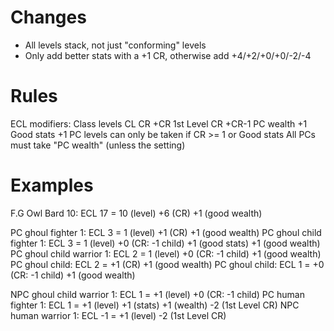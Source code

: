 # Changes
- All levels stack, not just "conforming" levels
- Only add better stats with a +1 CR, otherwise add +4/+2/+0/+0/-2/-4

# Rules
ECL modifiers:
  Class levels  CL
  CR            +CR
  1st Level CR  +CR-1
  PC wealth     +1
  Good stats    +1
PC levels can only be taken if CR >= 1 or Good stats
All PCs must take "PC wealth" (unless the setting)

# Examples
F.G Owl Bard 10: ECL 17 = 10 (level) +6 (CR) +1 (good wealth)

PC ghoul fighter 1: ECL 3 = 1 (level) +1 (CR) +1 (good wealth)
PC ghoul child fighter 1: ECL 3 = 1 (level) +0 (CR: -1 child) +1 (good stats) +1 (good wealth)
PC ghoul child warrior 1: ECL 2 = 1 (level) +0 (CR: -1 child) +1 (good wealth)
PC ghoul child: ECL 2 = +1 (CR) +1 (good wealth)
PC ghoul child: ECL 1 = +0 (CR: -1 child) +1 (good wealth)

NPC ghoul child warrior 1: ECL 1 = +1 (level) +0 (CR: -1 child)
PC human fighter 1: ECL 1 = +1 (level) +1 (stats) +1 (wealth) -2 (1st Level CR)
NPC human warrior 1: ECL -1 = +1 (level) -2 (1st Level CR)
 

